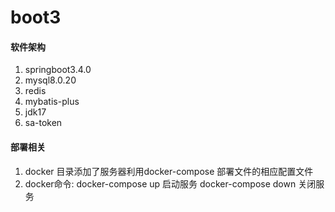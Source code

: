 # boot3

#### 软件架构
1. springboot3.4.0
2. mysql8.0.20 
3. redis 
4. mybatis-plus
5. jdk17 
6. sa-token

#### 部署相关
1. docker 目录添加了服务器利用docker-compose 部署文件的相应配置文件
2. docker命令: docker-compose up 启动服务 docker-compose down 关闭服务
